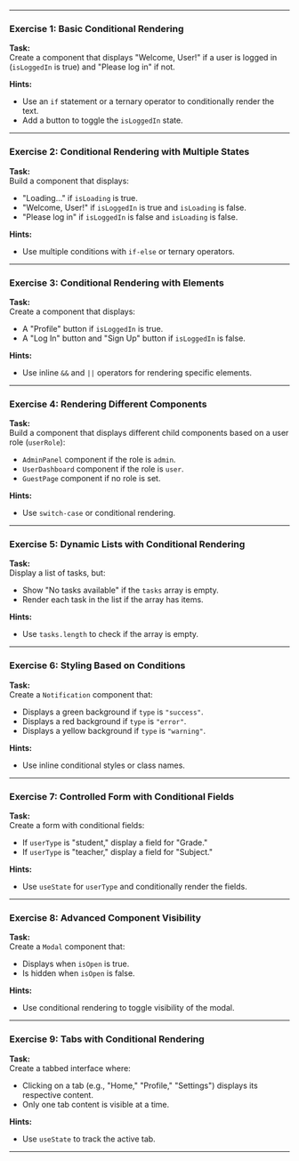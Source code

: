 
---

### **Exercise 1: Basic Conditional Rendering**
**Task:**  
Create a component that displays "Welcome, User!" if a user is logged in (`isLoggedIn` is true) and "Please log in" if not.

**Hints:**  
- Use an `if` statement or a ternary operator to conditionally render the text.
- Add a button to toggle the `isLoggedIn` state.

---

### **Exercise 2: Conditional Rendering with Multiple States**
**Task:**  
Build a component that displays:
- "Loading..." if `isLoading` is true.
- "Welcome, User!" if `isLoggedIn` is true and `isLoading` is false.
- "Please log in" if `isLoggedIn` is false and `isLoading` is false.

**Hints:**  
- Use multiple conditions with `if-else` or ternary operators.

---

### **Exercise 3: Conditional Rendering with Elements**
**Task:**  
Create a component that displays:
- A "Profile" button if `isLoggedIn` is true.
- A "Log In" button and "Sign Up" button if `isLoggedIn` is false.

**Hints:**  
- Use inline `&&` and `||` operators for rendering specific elements.

---

### **Exercise 4: Rendering Different Components**
**Task:**  
Build a component that displays different child components based on a user role (`userRole`):
- `AdminPanel` component if the role is `admin`.
- `UserDashboard` component if the role is `user`.
- `GuestPage` component if no role is set.

**Hints:**  
- Use `switch-case` or conditional rendering.

---

### **Exercise 5: Dynamic Lists with Conditional Rendering**
**Task:**  
Display a list of tasks, but:
- Show "No tasks available" if the `tasks` array is empty.
- Render each task in the list if the array has items.

**Hints:**  
- Use `tasks.length` to check if the array is empty.

---

### **Exercise 6: Styling Based on Conditions**
**Task:**  
Create a `Notification` component that:
- Displays a green background if `type` is `"success"`.
- Displays a red background if `type` is `"error"`.
- Displays a yellow background if `type` is `"warning"`.

**Hints:**  
- Use inline conditional styles or class names.

---

### **Exercise 7: Controlled Form with Conditional Fields**
**Task:**  
Create a form with conditional fields:
- If `userType` is "student," display a field for "Grade."
- If `userType` is "teacher," display a field for "Subject."

**Hints:**  
- Use `useState` for `userType` and conditionally render the fields.

---

### **Exercise 8: Advanced Component Visibility**
**Task:**  
Create a `Modal` component that:
- Displays when `isOpen` is true.
- Is hidden when `isOpen` is false.

**Hints:**  
- Use conditional rendering to toggle visibility of the modal.

---

### **Exercise 9: Tabs with Conditional Rendering**
**Task:**  
Create a tabbed interface where:
- Clicking on a tab (e.g., "Home," "Profile," "Settings") displays its respective content.
- Only one tab content is visible at a time.

**Hints:**  
- Use `useState` to track the active tab.

---



